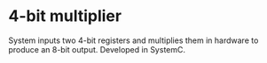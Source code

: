 # 4-bit multiplier

System inputs two 4-bit registers and multiplies them in hardware to produce an 8-bit output. Developed in SystemC.